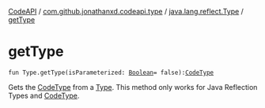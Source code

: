 [CodeAPI](../../index.md) / [com.github.jonathanxd.codeapi.type](../index.md) / [java.lang.reflect.Type](index.md) / [getType](.)

# getType

`fun Type.getType(isParameterized: `[`Boolean`](https://kotlinlang.org/api/latest/jvm/stdlib/kotlin/-boolean/index.html)` = false): `[`CodeType`](../-code-type/index.md)

Gets the [CodeType](../-code-type/index.md) from a [Type](#). This method only works for Java Reflection Types and [CodeType](../-code-type/index.md).

